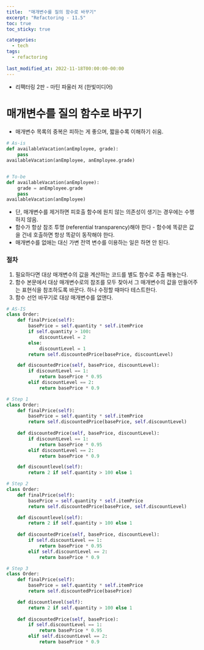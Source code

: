 ```yaml
---
title:  "매개변수를 질의 함수로 바꾸기"
excerpt: "Refactoring - 11.5"
toc: true
toc_sticky: true

categories:
  - tech
tags:
  - refactoring
  
last_modified_at: 2022-11-18T00:00:00-00:00
---
```


* 리팩터링 2판 - 마틴 파울러 저 (한빛미디어)

# 매개변수를 질의 함수로 바꾸기
* 매개변수 목록의 중복은 피하는 게 좋으며, 짧을수록 이해하기 쉬움.
```python
# As-is
def availableVacation(anEmployee, grade):
    pass
availableVacation(anEmployee, anEmployee.grade)


# To-be
def availableVacation(anEmployee):
    grade = anEmployee.grade
    pass
availableVacation(anEmployee)
```
* 단, 매개변수를 제거하면 피호출 함수에 원치 않는 의존성이 생기는 경우에는 수행하지 않음.
* 함수가 항상 참조 투명 (referential transparency)해야 한다 - 함수에 똑같은 값을 건네 호출하면 항상 똑같이 동작해야 한다.
* 매개변수를 없애는 대신 가변 전역 변수를 이용하는 일은 하면 안 된다.

### 절차
1. 필요하다면 대상 매개변수의 값을 계산하는 코드를 별도 함수로 추출 해놓는다.
2. 함수 본문에서 대상 매개변수로의 참조를 모두 찾아서 그 매개변수의 값을 만들어주는 표현식을 참조하도록 바꾼다. 하나 수정할 때마다 테스트한다.
3. 함수 선언 바꾸기로 대상 매개변수를 없앤다.

```python
# AS-IS
class Order:
    def finalPrice(self):
        basePrice = self.quantity * self.itemPrice
        if self.quantity > 100:
            discountLevel = 2
        else:
            discountLevel = 1
        return self.discountedPrice(basePrice, discountLevel)

    def discountedPrice(self, basePrice, discountLevel):
        if discountLevel == 1:
            return basePrice * 0.95
        elif discountLevel == 2:
            return basePrice * 0.9
```

```python
# Step 1
class Order:
    def finalPrice(self):
        basePrice = self.quantity * self.itemPrice
        return self.discountedPrice(basePrice, self.discountLevel)
    
    def discountedPrice(self, basePrice, discountLevel):
        if discountLevel == 1:
            return basePrice * 0.95
        elif discountLevel == 2:
            return basePrice * 0.9

    def discountlevel(self):
        return 2 if self.quantity > 100 else 1
```

```python
# Step 2
class Order:
    def finalPrice(self):
        basePrice = self.quantity * self.itemPrice
        return self.discountedPrice(basePrice, self.discountLevel)

    def discountlevel(self):
        return 2 if self.quantity > 100 else 1
    
    def discountedPrice(self, basePrice, discountLevel):
        if self.discountLevel == 1:
            return basePrice * 0.95
        elif self.discountLevel == 2:
            return basePrice * 0.9
```

```python
# Step 3
class Order:
    def finalPrice(self):
        basePrice = self.quantity * self.itemPrice
        return self.discountedPrice(basePrice)

    def discountlevel(self):
        return 2 if self.quantity > 100 else 1
    
    def discountedPrice(self, basePrice):
        if self.discountLevel == 1:
            return basePrice * 0.95
        elif self.discountLevel == 2:
            return basePrice * 0.9
```





